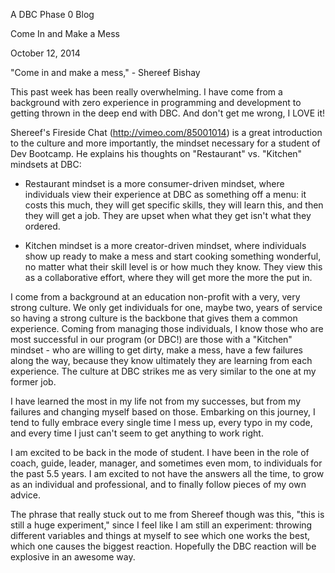 <!-- Still not looking pretty, my apologies! -->

A DBC Phase 0 Blog

Come In and Make a Mess

October 12, 2014

"Come in and make a mess," - Shereef Bishay

This past week has been really overwhelming. I have come from a background with zero experience in programming and development to getting thrown in the deep end with DBC. And don't get me wrong, I LOVE it!

Shereef's Fireside Chat (http://vimeo.com/85001014) is a great introduction to the culture and more importantly, the mindset necessary for a student of Dev Bootcamp. He explains his thoughts on "Restaurant" vs. "Kitchen" mindsets at DBC:

- Restaurant mindset is a more consumer-driven mindset, where individuals view their experience at DBC as something off a menu: it costs this much, they will get specific skills, they will learn this, and then they will get a job. They are upset when what they get isn't what they ordered. 

- Kitchen mindset is a more creator-driven mindset, where individuals show up ready to make a mess and start cooking something wonderful, no matter what their skill level is or how much they know. They view this as a collaborative effort, where they will get more the more the put in. 

I come from a background at an education non-profit with a very, very strong culture. We only get individuals for one, maybe two, years of service so having a strong culture is the backbone that gives them a common experience. Coming from managing those individuals, I know those who are most successful in our program (or DBC!) are those with a "Kitchen" mindset - who are willing to get dirty, make a mess, have a few failures along the way, because they know ultimately they are learning from each experience. The culture at DBC strikes me as very similar to the one at my former job.  

I have learned the most in my life not from my successes, but from my failures and changing myself based on those. Embarking on this journey, I tend to fully embrace every single time I mess up, every typo in my code, and every time I just can't seem to get anything to work right. 

I am excited to be back in the mode of student. I have been in the role of coach, guide, leader, manager, and sometimes even mom, to individuals for the past 5.5 years. I am excited to not have the answers all the time, to grow as an individual and professional, and to finally follow pieces of my own advice. 

The phrase that really stuck out to me from Shereef though was this, "this is still a huge experiment," since I feel like I am still an experiment: throwing different variables and things at myself to see which one works the best, which one causes the biggest reaction. Hopefully the DBC reaction will be explosive in an awesome way. 